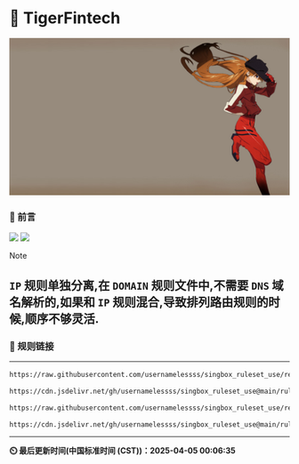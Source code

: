 
# 🧸 TigerFintech
![](https://raw.githubusercontent.com/usernamelessss/picture-bed/main/images/202504042256831.jpg)
### 📣 前言
![](https://shields.io/badge/-移除重复规则-ff69b4) ![](https://shields.io/badge/-IP&nbsp;规则单独存放不与&nbsp;DOMAIN&nbsp;等混合-green)
> [!NOTE]
**`IP` 规则单独分离,在 `DOMAIN` 规则文件中,不需要 `DNS` 域名解析的,如果和 `IP` 规则混合,导致排列路由规则的时候,顺序不够灵活.**
---

###  🔗 规则链接
---

```url
https://raw.githubusercontent.com/usernamelessss/singbox_ruleset_use/refs/heads/main/rule/TigerFintech/TigerFintech_No_IP.json
```

```url
https://cdn.jsdelivr.net/gh/usernamelessss/singbox_ruleset_use@main/rule/TigerFintech/TigerFintech_No_IP.json
```

```url
https://raw.githubusercontent.com/usernamelessss/singbox_ruleset_use/refs/heads/main/rule/TigerFintech/TigerFintech_No_IP.srs
```

```url
https://cdn.jsdelivr.net/gh/usernamelessss/singbox_ruleset_use@main/rule/TigerFintech/TigerFintech_No_IP.srs
```

---
**⏲️ 最后更新时间(中国标准时间 (CST))：2025-04-05 00:06:35**